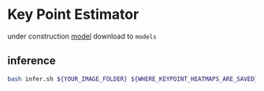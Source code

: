 # Key Point Estimator

under construction
[model](https://drive.google.com/open?id=1mdLMf_eldnNVI0z8oN67ooYxAGK9YYaZ)
download to `models`

## inference
```bash
bash infer.sh ${YOUR_IMAGE_FOLDER} ${WHERE_KEYPOINT_HEATMAPS_ARE_SAVED}
```
